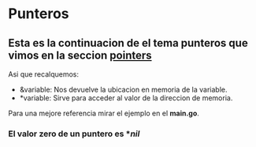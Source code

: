 # Punteros

## Esta es la continuacion de el tema punteros que vimos en la seccion [pointers](https://github.com/pystudent1913/learning-go/blob/master/04_funciones/pointers.md)



Asi que recalquemos:
- &variable: Nos devuelve la ubicacion en memoria de la variable.
- *variable: Sirve para acceder al valor de la direccion de memoria.

Para una mejore referencia mirar el ejemplo en el **main.go**.

### El valor zero de un puntero es **nil*

